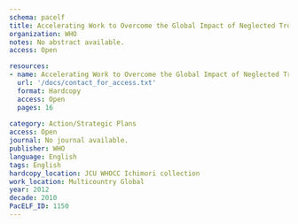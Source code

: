 ```yaml
---
schema: pacelf
title: Accelerating Work to Overcome the Global Impact of Neglected Tropical Diseases  A Roadmap for Implementation
organization: WHO
notes: No abstract available.
access: Open

resources:
- name: Accelerating Work to Overcome the Global Impact of Neglected Tropical Diseases  A Roadmap for Implementation
  url: '/docs/contact_for_access.txt'
  format: Hardcopy
  access: Open
  pages: 16
 
category: Action/Strategic Plans
access: Open
journal: No journal available.
publisher: WHO
language: English 
tags: English 
hardcopy_location: JCU WHOCC Ichimori collection
work_location: Multicountry Global
year: 2012
decade: 2010
PacELF_ID: 1150
---
```

